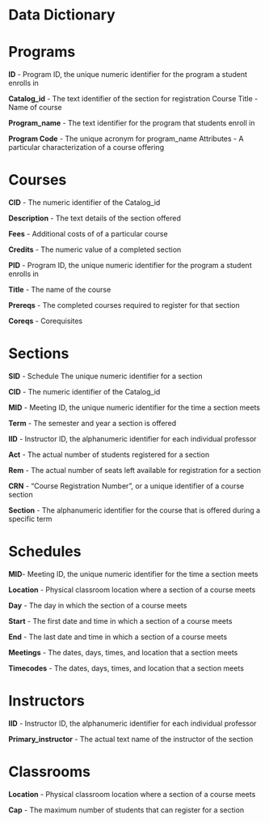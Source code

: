 # Data Dictionary 


# Programs #

**ID** - Program ID, the unique numeric identifier for the program a student enrolls in

**Catalog_id** - The text identifier of the section for registration
Course Title - Name of course 

**Program_name** - The text identifier for the program that students enroll in

**Program Code** - The unique acronym for program_name
Attributes - A particular characterization of a course offering

# Courses #

**CID** - The numeric identifier of the Catalog_id

**Description** - The text details of the section offered 

**Fees** - Additional costs of of a particular course 

**Credits** - The numeric value of a completed section

**PID** - Program ID, the unique numeric identifier for the program a student enrolls in

**Title** - The name of the course

**Prereqs** - The completed courses required to register for that section

**Coreqs** - Corequisites


# Sections #

**SID** - Schedule The unique numeric identifier for a section

**CID** - The numeric identifier of the Catalog_id

**MID** - Meeting ID, the unique numeric identifier for the time a section meets

**Term** - The semester and year a section is offered

**IID** - Instructor ID, the alphanumeric identifier for each individual professor 

**Act** - The actual number of students registered for a section

**Rem** - The actual number of seats left available for registration 
for a section

**CRN** - “Course Registration Number”, or a unique identifier of a course section

**Section** - The alphanumeric identifier for the course that is offered during a specific term


# Schedules #

**MID**- Meeting ID, the unique numeric identifier for the time a section meets

**Location** - Physical classroom location where a section of a course meets 

**Day** - The day in which the section of a course meets

**Start** - The first date and time in which a section of a course meets

**End** - The last date and time in which a section of a course meets

**Meetings** - The dates, days, times, and location that a section meets

**Timecodes** -  The dates, days, times, and location that a section meets


# Instructors #

**IID** - Instructor ID, the alphanumeric identifier for each individual professor 

**Primary_instructor** - The actual text name of the instructor of the section


# Classrooms #

**Location** - Physical classroom location where a section of a course meets 

**Cap** - The maximum number of students that can register for a section

